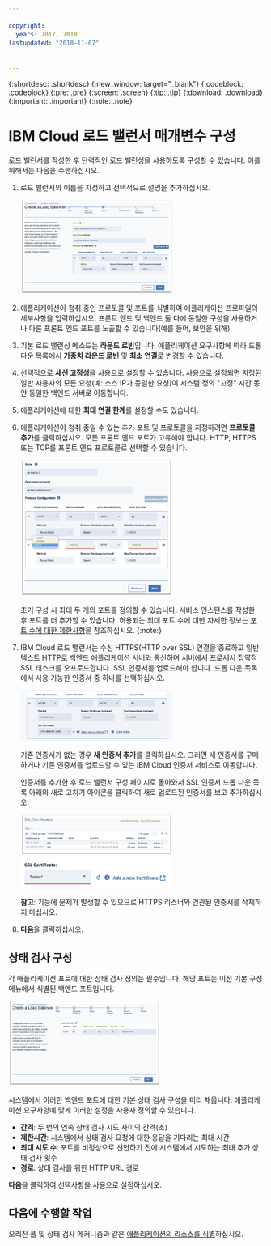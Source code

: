 ```yaml
---

copyright:
  years: 2017, 2018
lastupdated: "2018-11-07"


---
```


{:shortdesc: .shortdesc}
{:new_window: target="_blank"}
{:codeblock: .codeblock}
{:pre: .pre}
{:screen: .screen}
{:tip: .tip}
{:download: .download}
{:important: .important}
{:note: .note}

# IBM Cloud 로드 밸런서 매개변수 구성
로드 밸런서를 작성한 후 탄력적인 로드 밸런싱을 사용하도록 구성할 수 있습니다. 이를 위해서는 다음을 수행하십시오.

1. 로드 밸런서의 이름을 지정하고 선택적으로 설명을 추가하십시오.

	<img src="images/lb-config-basic.png" alt="그림" style="width: 300px;"/>

2. 애플리케이션이 청취 중인 프로토콜 및 포트를 식별하여 애플리케이션 프로파일의 세부사항을 입력하십시오. 프론트 엔드 및 백엔드 둘 다에 동일한 구성을 사용하거나 다른 프론트 엔드 포트를 노출할 수 있습니다(예를 들어, 보안을 위해). 

3. 기본 로드 밸런싱 메소드는 **라운드 로빈**입니다. 애플리케이션 요구사항에 따라 드롭 다운 목록에서 **가중치 라운드 로빈** 및 **최소 연결**로 변경할 수 있습니다.

4. 선택적으로 **세션 고정성**을 사용으로 설정할 수 있습니다. 사용으로 설정되면 지정된 일반 사용자의 모든 요청(예: 소스 IP가 동일한 요청)이 시스템 정의 "고정" 시간 동안 동일한 백엔드 서버로 이동합니다.

5. 애플리케이션에 대한 **최대 연결 한계**를 설정할 수도 있습니다.

6. 애플리케이션이 청취 중일 수 있는 추가 포트 및 프로토콜을 지정하려면 **프로토콜 추가**를 클릭하십시오. 모든 프론트 엔드 포트가 고유해야 합니다. HTTP, HTTPS 또는 TCP를 프론트 엔드 프로토콜로 선택할 수 있습니다.  

	<img src="images/lb-add-protocol.png" alt="그림" style="width: 300px;"/>

	초기 구성 시 최대 두 개의 포트를 정의할 수 있습니다. 서비스 인스턴스를 작성한 후 포트를 더 추가할 수 있습니다. 허용되는 최대 포트 수에 대한 자세한 정보는 [포트 수에 대한 제한사항](faqs.html#what-s-the-maximum-number-of-virtual-ports-i-can-define-with-my-load-balancer-service-)을 참조하십시오.
{:note:}

7. IBM Cloud 로드 밸런서는 수신 HTTPS(HTTP over SSL) 연결을 종료하고 일반 텍스트 HTTP로 백엔드 애플리케이션 서버와 통신하며 서버에서 프로세서 집약적 SSL 태스크를 오프로드합니다. SSL 인증서를 업로드해야 합니다. 드롭 다운 목록에서 사용 가능한 인증서 중 하나를 선택하십시오.  

	<img src="images/lb-ssl-cert.png" alt="그림" style="width: 300px;"/>

	기존 인증서가 없는 경우 **새 인증서 추가**를 클릭하십시오. 그러면 새 인증서를 구매하거나 기존 인증서를 업로드할 수 있는 IBM Cloud 인증서 서비스로 이동합니다. 
	
	인증서를 추가한 후 로드 밸런서 구성 페이지로 돌아와서 SSL 인증서 드롭 다운 목록 아래의 새로 고치기 아이콘을 클릭하여 새로 업로드된 인증서를 보고 추가하십시오.

	<img src="images/order-ssl-cert.png" alt="그림" style="width: 300px;"/>

	<img src="images/refresh-cert.png" alt="그림" style="width: 300px;"/>

	**참고**: 기능에 문제가 발생할 수 있으므로 HTTPS 리스너와 연관된 인증서를 삭제하지 마십시오.

8. **다음**을 클릭하십시오.

## 상태 검사 구성
각 애플리케이션 포트에 대한 상태 검사 정의는 필수입니다. 해당 포트는 이전 기본 구성 메뉴에서 식별된 백엔드 포트입니다.

<img src="images/config-health-check.png" alt="그림" style="width: 300px;"/>

시스템에서 이러한 백엔드 포트에 대한 기본 상태 검사 구성을 미리 채웁니다. 애플리케이션 요구사항에 맞게 이러한 설정을 사용자 정의할 수 있습니다.

* **간격**: 두 번의 연속 상태 검사 시도 사이의 간격(초)
* **제한시간**: 시스템에서 상태 검사 요청에 대한 응답을 기다리는 최대 시간
* **최대 시도 수**: 포트를 비정상으로 선언하기 전에 시스템에서 시도하는 최대 추가 상태 검사 횟수
* **경로**: 상태 검사를 위한 HTTP URL 경로     

**다음**을 클릭하여 선택사항을 사용으로 설정하십시오.

## 다음에 수행할 작업
오리진 풀 및 상태 검사 메커니즘과 같은 [애플리케이션의 리소스를 식별](identify-app-resources.html)하십시오.
